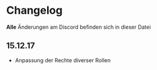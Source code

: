 # Changelog

**Alle** Änderungen am Discord befinden sich in dieser Datei


##  15.12.17

- Anpassung der Rechte diverser Rollen
